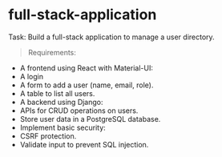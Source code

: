 # full-stack-application
Task: Build a full-stack application to manage a user directory.

> Requirements:

- A frontend using React with Material-UI:
- A login
- A form to add a user (name, email, role).
- A table to list all users.
- A backend using Django:
- APIs for CRUD operations on users.
- Store user data in a PostgreSQL database.
- Implement basic security:
- CSRF protection.
- Validate input to prevent SQL injection.
